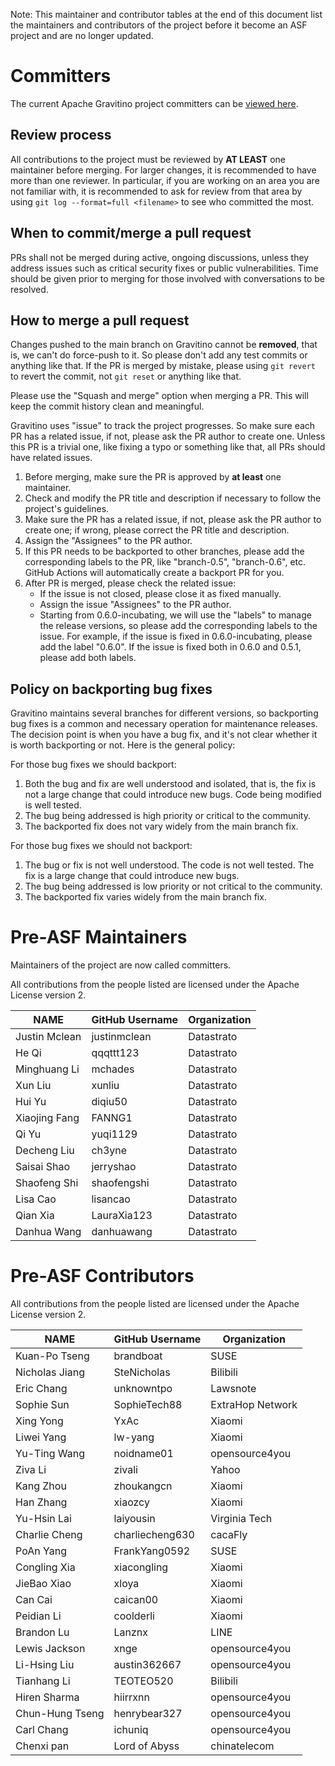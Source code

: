 <!--
  Licensed to the Apache Software Foundation (ASF) under one
  or more contributor license agreements.  See the NOTICE file
  distributed with this work for additional information
  regarding copyright ownership.  The ASF licenses this file
  to you under the Apache License, Version 2.0 (the
  "License"); you may not use this file except in compliance
  with the License.  You may obtain a copy of the License at

   http://www.apache.org/licenses/LICENSE-2.0

  Unless required by applicable law or agreed to in writing,
  software distributed under the License is distributed on an
  "AS IS" BASIS, WITHOUT WARRANTIES OR CONDITIONS OF ANY
  KIND, either express or implied.  See the License for the
  specific language governing permissions and limitations
  under the License.
-->

Note: This maintainer and contributor tables at the end of this document list the maintainers and contributors of the project before it become an ASF project and are no longer updated.

# Committers

The current Apache Gravitino project committers can be [viewed here](https://projects.apache.org/project.html?incubator-gravitino).

## Review process

All contributions to the project must be reviewed by **AT LEAST** one maintainer before merging.
For larger changes, it is recommended to have more than one reviewer. In particular, if you are
working on an area you are not familiar with, it is recommended to ask for review from that area by
using `git log --format=full <filename>` to see who committed the most.

## When to commit/merge a pull request

PRs shall not be merged during active, ongoing discussions, unless they address issues such as
critical security fixes or public vulnerabilities. Time should be given prior to merging for
those involved with conversations to be resolved.

## How to merge a pull request

Changes pushed to the main branch on Gravitino cannot be **removed**, that is, we can't do
force-push to it. So please don't add any test commits or anything like that. If the PR is
merged by mistake, please using `git revert` to revert the commit, not `git reset` or anything
like that.

Please use the "Squash and merge" option when merging a PR. This will keep the commit history
clean and meaningful.

Gravitino uses "issue" to track the project progresses. So make sure each PR has a related issue, if
not, please ask the PR author to create one. Unless this PR is a trivial one, like fixing a typo or
something like that, all PRs should have related issues.

1. Before merging, make sure the PR is approved by **at least** one maintainer.
2. Check and modify the PR title and description if necessary to follow the project's guidelines.
3. Make sure the PR has a related issue, if not, please ask the PR author to create one; if wrong,
   please correct the PR title and description.
4. Assign the "Assignees" to the PR author.
5. If this PR needs to be backported to other branches, please add the corresponding labels to the
   PR, like "branch-0.5", "branch-0.6", etc. GitHub Actions will automatically create a backport
   PR for you.
6. After PR is merged, please check the related issue:
   - If the issue is not closed, please close it as fixed manually.
   - Assign the issue "Assignees" to the PR author.
   - Starting from 0.6.0-incubating, we will use the "labels" to manage the release versions, so please add
     the corresponding labels to the issue. For example, if the issue is fixed in 0.6.0-incubating, please
     add the label "0.6.0". If the issue is fixed both in 0.6.0 and 0.5.1, please add both labels.

## Policy on backporting bug fixes

Gravitino maintains several branches for different versions, so backporting bug fixes is a
common and necessary operation for maintenance releases. The decision point is when you have a
bug fix, and it's not clear whether it is worth backporting or not. Here is the general policy:

For those bug fixes we should backport:

1. Both the bug and fix are well understood and isolated, that is, the fix is not a large change
   that could introduce new bugs. Code being modified is well tested.
2. The bug being addressed is high priority or critical to the community.
3. The backported fix does not vary widely from the main branch fix.

For those bug fixes we should not backport:

1. The bug or fix is not well understood. The code is not well tested. The fix is a large change
   that could introduce new bugs.
2. The bug being addressed is low priority or not critical to the community.
3. The backported fix varies widely from the main branch fix.

# Pre-ASF Maintainers

Maintainers of the project are now called committers.

All contributions from the people listed are licensed under the Apache License version 2.

| **NAME**      | **GitHub Username** | **Organization** |
|---------------|---------------------|------------------|
| Justin Mclean | justinmclean        | Datastrato       |
| He Qi         | qqqttt123           | Datastrato       |
| Minghuang Li  | mchades             | Datastrato       |
| Xun Liu       | xunliu              | Datastrato       |
| Hui Yu        | diqiu50             | Datastrato       |
| Xiaojing Fang | FANNG1              | Datastrato       |
| Qi Yu         | yuqi1129            | Datastrato       |
| Decheng Liu   | ch3yne              | Datastrato       |
| Saisai Shao   | jerryshao           | Datastrato       |
| Shaofeng Shi  | shaofengshi         | Datastrato       |
| Lisa Cao      | lisancao            | Datastrato       |
| Qian Xia      | LauraXia123         | Datastrato       |
| Danhua Wang   | danhuawang          | Datastrato       |

# Pre-ASF Contributors

All contributions from the people listed are licensed under the Apache License version 2.

| **NAME**        | **GitHub Username** | **Organization** |
|-----------------|---------------------|------------------|
| Kuan-Po Tseng   | brandboat           | SUSE             |
| Nicholas Jiang  | SteNicholas         | Bilibili         |
| Eric Chang      | unknowntpo          | Lawsnote         |
| Sophie Sun      | SophieTech88        | ExtraHop Network |
| Xing Yong       | YxAc                | Xiaomi           |
| Liwei Yang      | lw-yang             | Xiaomi           |
| Yu-Ting Wang    | noidname01          | opensource4you   |
| Ziva Li         | zivali              | Yahoo            |
| Kang Zhou       | zhoukangcn          | Xiaomi           |
| Han Zhang       | xiaozcy             | Xiaomi           |
| Yu-Hsin Lai     | laiyousin           | Virginia Tech    |
| Charlie Cheng   | charliecheng630     | cacaFly          |
| PoAn Yang       | FrankYang0592       | SUSE             |
| Congling Xia    | xiacongling         | Xiaomi           |
| JieBao Xiao     | xloya               | Xiaomi           |
| Can Cai         | caican00            | Xiaomi           |
| Peidian Li      | coolderli           | Xiaomi           |
| Brandon Lu      | Lanznx              | LINE             |
| Lewis Jackson   | xnge                | opensource4you   |
| Li-Hsing Liu    | austin362667        | opensource4you   |
| Tianhang Li     | TEOTEO520           | Bilibili         |
| Hiren Sharma    | hiirrxnn            | opensource4you   |
| Chun-Hung Tseng | henrybear327        | opensource4you   |
| Carl Chang      | ichuniq             | opensource4you   |
| Chenxi pan      | Lord of Abyss       | chinatelecom     |
